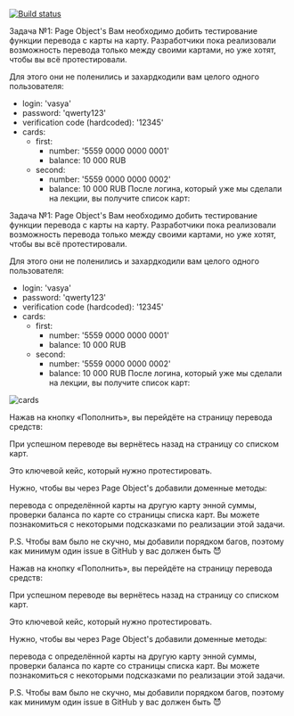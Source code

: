 [![Build status](https://ci.appveyor.com/api/projects/status/dq9uxq4v5fl56cux/branch/main?svg=true)](https://ci.appveyor.com/project/Elena15414/pageobject/branch/main)

Задача №1: Page Object's
Вам необходимо добить тестирование функции перевода с карты на карту. Разработчики пока реализовали возможность перевода только между своими картами, но уже хотят, чтобы вы всё протестировали.

Для этого они не поленились и захардкодили вам целого одного пользователя:

* login: 'vasya'
* password: 'qwerty123'
* verification code (hardcoded): '12345'
* cards:
    * first:
        * number: '5559 0000 0000 0001'
        * balance: 10 000 RUB
    * second:
        * number: '5559 0000 0000 0002'
        * balance: 10 000 RUB
После логина, который уже мы сделали на лекции, вы получите список карт:

Задача №1: Page Object's
Вам необходимо добить тестирование функции перевода с карты на карту. Разработчики пока реализовали возможность перевода только между своими картами, но уже хотят, чтобы вы всё протестировали.

Для этого они не поленились и захардкодили вам целого одного пользователя:

* login: 'vasya'
* password: 'qwerty123'
* verification code (hardcoded): '12345'
* cards:
    * first:
        * number: '5559 0000 0000 0001'
        * balance: 10 000 RUB
    * second:
        * number: '5559 0000 0000 0002'
        * balance: 10 000 RUB
После логина, который уже мы сделали на лекции, вы получите список карт:


![cards](https://github.com/Elena15414/PageObject/assets/123021392/20e94987-8bd8-49d8-8c2d-1f9700a7fd2d)

Нажав на кнопку «Пополнить», вы перейдёте на страницу перевода средств:



При успешном переводе вы вернётесь назад на страницу со списком карт.

Это ключевой кейс, который нужно протестировать.

Нужно, чтобы вы через Page Object's добавили доменные методы:

перевода с определённой карты на другую карту энной суммы,
проверки баланса по карте со страницы списка карт.
Вы можете познакомиться с некоторыми подсказками по реализации этой задачи.

P.S. Чтобы вам было не скучно, мы добавили порядком багов, поэтому как минимум один issue в GitHub у вас должен быть 😈

Нажав на кнопку «Пополнить», вы перейдёте на страницу перевода средств:



При успешном переводе вы вернётесь назад на страницу со списком карт.

Это ключевой кейс, который нужно протестировать.

Нужно, чтобы вы через Page Object's добавили доменные методы:

перевода с определённой карты на другую карту энной суммы,
проверки баланса по карте со страницы списка карт.
Вы можете познакомиться с некоторыми подсказками по реализации этой задачи.

P.S. Чтобы вам было не скучно, мы добавили порядком багов, поэтому как минимум один issue в GitHub у вас должен быть 😈
